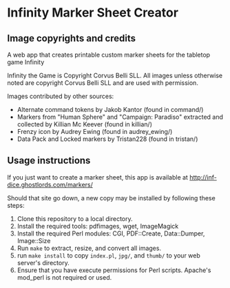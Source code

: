 # Infinity Marker Sheet Creator

## Image copyrights and credits
A web app that creates printable custom marker sheets for the tabletop game Infinity

Infinity the Game is Copyright Corvus Belli SLL.  All images unless otherwise noted are copyright Corvus Belli SLL and are used with permission.

Images contributed by other sources:

* Alternate command tokens by Jakob Kantor (found in command/)
* Markers from "Human Sphere" and "Campaign: Paradiso" extracted and collected by Killian Mc Keever (found in killian/)
* Frenzy icon by Audrey Ewing (found in audrey_ewing/)
* Data Pack and Locked markers by Tristan228 (found in tristan/)

## Usage instructions

If you just want to create a marker sheet, this app is available at http://inf-dice.ghostlords.com/markers/

Should that site go down, a new copy may be installed by following these steps:

1. Clone this repository to a local directory.
2. Install the required tools: pdfimages, wget, ImageMagick
3. Install the required Perl modules: CGI, PDF::Create, Data::Dumper, Image::Size
4. Run `make` to extract, resize, and convert all images.
5. run `make install` to copy `index.pl`, `jpg/`, and `thumb/` to your web server's directory.
6. Ensure that you have execute permissions for Perl scripts.  Apache's mod_perl is not required or used.
